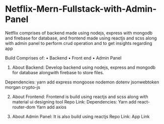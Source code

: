 # Netflix-Mern-Fullstack-with-Admin-Panel
Netflix comprises of backend made using nodejs, express with mongodb and firebase for database, and frontend made using reactjs and scss along with admin panel to perform crud operation and to get insights regarding app

Build Comprises of:
•	Backend 
•	Front end
•	Admin Panel 

1.	About Backend:
Develop backend using nodejs, express and mongodb for database alongwith firebase to store files.

Dependencies:
yarn add express mongoose nodemon dotenv jsonwebtoken morgan crypto-js

2.	About Frontend:
Frontend is build using reactjs and scss along with material ui designing tool
Repo Link: 
Dependencies:
Yarn add react-router-dom 
Yarn add axios

3.	About Admin Panel:
It is also build using reactjs
Repo Link:
App Link

